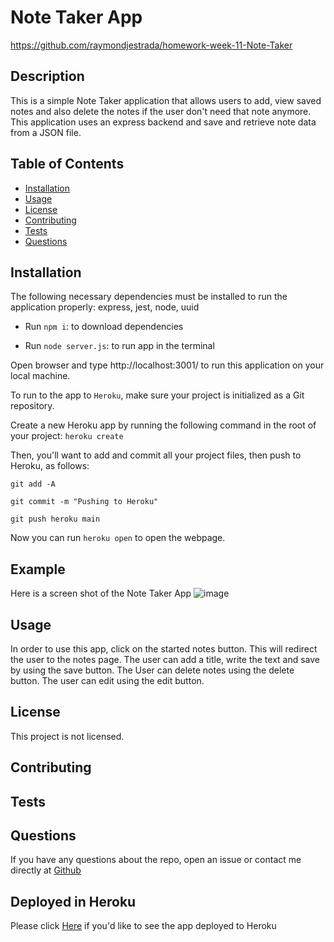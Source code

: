 # Note Taker App

https://github.com/raymondjestrada/homework-week-11-Note-Taker

## Description
This is a simple Note Taker application that allows users to add, view saved notes and also delete the notes if the user don't need that note anymore. This application uses an express backend and save and retrieve note data from a JSON file.

## Table of Contents 
* [Installation](#installation)
* [Usage](#usage)
* [License](#license)
* [Contributing](#contributing)
* [Tests](#tests)
* [Questions](#questions)
## Installation
The following necessary dependencies must be installed to run the application properly: express, jest, node, uuid

- Run `npm i`: to download dependencies

- Run `node server.js`: to run app in the terminal

Open browser and type http://localhost:3001/ to run this application on your local machine.

To run to the app to `Heroku`, make sure your project is initialized as a Git repository.

Create a new Heroku app by running the following command in the root of your project: `heroku create`

Then, you'll want to add and commit all your project files, then push to Heroku, as follows:

`git add -A`

`git commit -m "Pushing to Heroku"`

`git push heroku main`

Now you can run `heroku open` to open the webpage.

## Example
Here is a screen shot of the Note Taker App
![image](https://user-images.githubusercontent.com/87677207/151687803-5523892b-721b-4c37-85f1-6df40faeb447.png)


## Usage
In order to use this app, click on the started notes button. This will redirect the user to the notes page. The user can add a title, write the text and save by using the save button. The User can delete notes using the delete button. The user can edit using the edit button. 

## License
This project is not licensed. 

## Contributing

## Tests

## Questions
If you have any questions about the repo, open an issue or contact me directly at [Github](https://github.com/raymondjestrada)

## Deployed in Heroku
Please click [Here](https://still-sands-66677.herokuapp.com/) if you'd like to see the app deployed to Heroku
